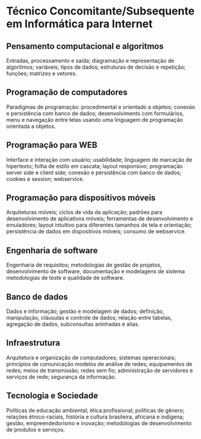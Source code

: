 # Técnico Concomitante/Subsequente em Informática para Internet

## Pensamento computacional e algoritmos
Entradas, processamento e saída; diagramação e representação de algoritmos; variáveis; tipos de dados; estruturas de decisão e repetição; funções; matrizes e vetores.

## Programação de computadores
Paradigmas de programação: procedimental e orientado a objetos; conexão e persistência com banco de dados; desenvolvimento com formulários, menu e navegação entre telas usando uma linguagem de programação orientada a objetos.

## Programação para WEB
Interface e interação com usuário; usabilidade; linguagem de marcação de hipertexto; folha de estilo em cascata; layout responsivo; programação server side e client side; conexão e persistência com banco de dados; cookies e session; webservice.

## Programação para dispositivos móveis
Arquiteturas móveis; ciclos de vida da aplicação; padrões para desenvolvimento de aplicativos móveis; ferramentas de desenvolvimento e emuladores; layout intuitivo para diferentes tamanhos de tela e orientação; persistência de dados em dispositivos móveis; consumo de webservice.

## Engenharia de software
Engenharia de requisitos; metodologias de gestão de projetos, desenvolvimento de software, documentação e modelagens de sistema metodologias de teste e qualidade de software.

## Banco de dados
Dados e informação; gestão e modelagem de dados; definição, manipulação, cláusulas e controle de dados; relação entre tabelas, agregação de dados, subconsultas aninhadas e alias.

## Infraestrutura
Arquitetura e organização de computadores; sistemas operacionais; princípios de comunicação modelos de análise de redes; equipamentos de redes; meios de transmissão; redes sem fio; administração de servidores e serviços de rede; segurança da informação.

## Tecnologia e Sociedade
Políticas de educação ambiental; ética profissional; políticas de gênero; relações étnico-raciais, história e cultura brasileira, africana e indígena; gestão, empreendedorismo e inovação; metodologias de desenvolvimento de produtos e serviços.